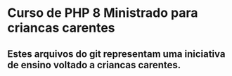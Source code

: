 # Curso de PHP 8 Ministrado para criancas carentes
## Estes arquivos do git representam uma iniciativa de ensino voltado a criancas carentes.
